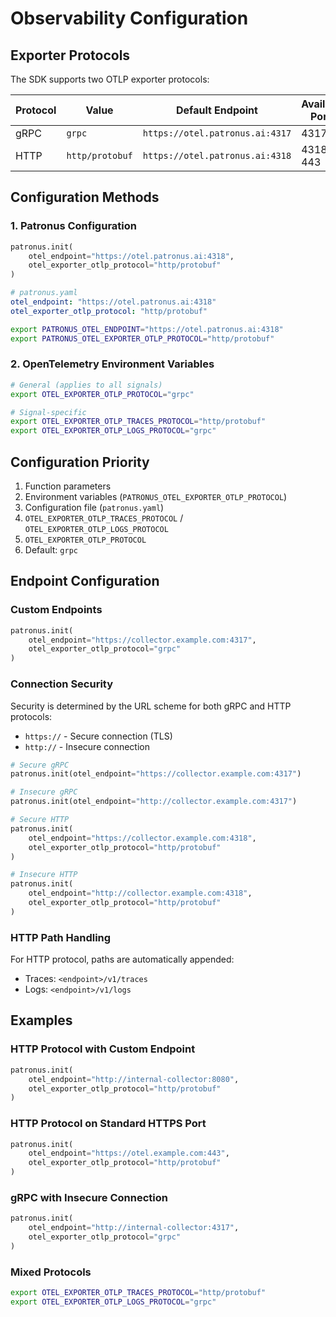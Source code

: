 # Observability Configuration

## Exporter Protocols

The SDK supports two OTLP exporter protocols:

| Protocol | Value           | Default Endpoint                | Available Ports |
| -------- | --------------- | ------------------------------- | --------------- |
| gRPC     | `grpc`          | `https://otel.patronus.ai:4317` | 4317            |
| HTTP     | `http/protobuf` | `https://otel.patronus.ai:4318` | 4318, 443       |

## Configuration Methods

### 1. Patronus Configuration

```python
patronus.init(
    otel_endpoint="https://otel.patronus.ai:4318",
    otel_exporter_otlp_protocol="http/protobuf"
)
```

```yaml
# patronus.yaml
otel_endpoint: "https://otel.patronus.ai:4318"
otel_exporter_otlp_protocol: "http/protobuf"
```

```bash
export PATRONUS_OTEL_ENDPOINT="https://otel.patronus.ai:4318"
export PATRONUS_OTEL_EXPORTER_OTLP_PROTOCOL="http/protobuf"
```

### 2. OpenTelemetry Environment Variables

```bash
# General (applies to all signals)
export OTEL_EXPORTER_OTLP_PROTOCOL="grpc"

# Signal-specific
export OTEL_EXPORTER_OTLP_TRACES_PROTOCOL="http/protobuf"
export OTEL_EXPORTER_OTLP_LOGS_PROTOCOL="grpc"
```

## Configuration Priority

1. Function parameters
1. Environment variables (`PATRONUS_OTEL_EXPORTER_OTLP_PROTOCOL`)
1. Configuration file (`patronus.yaml`)
1. `OTEL_EXPORTER_OTLP_TRACES_PROTOCOL` / `OTEL_EXPORTER_OTLP_LOGS_PROTOCOL`
1. `OTEL_EXPORTER_OTLP_PROTOCOL`
1. Default: `grpc`

## Endpoint Configuration

### Custom Endpoints

```python
patronus.init(
    otel_endpoint="https://collector.example.com:4317",
    otel_exporter_otlp_protocol="grpc"
)
```

### Connection Security

Security is determined by the URL scheme for both gRPC and HTTP protocols:

- `https://` - Secure connection (TLS)
- `http://` - Insecure connection

```python
# Secure gRPC
patronus.init(otel_endpoint="https://collector.example.com:4317")

# Insecure gRPC
patronus.init(otel_endpoint="http://collector.example.com:4317")

# Secure HTTP
patronus.init(
    otel_endpoint="https://collector.example.com:4318",
    otel_exporter_otlp_protocol="http/protobuf"
)

# Insecure HTTP
patronus.init(
    otel_endpoint="http://collector.example.com:4318",
    otel_exporter_otlp_protocol="http/protobuf"
)
```

### HTTP Path Handling

For HTTP protocol, paths are automatically appended:

- Traces: `<endpoint>/v1/traces`
- Logs: `<endpoint>/v1/logs`

## Examples

### HTTP Protocol with Custom Endpoint

```python
patronus.init(
    otel_endpoint="http://internal-collector:8080",
    otel_exporter_otlp_protocol="http/protobuf"
)
```

### HTTP Protocol on Standard HTTPS Port

```python
patronus.init(
    otel_endpoint="https://otel.example.com:443",
    otel_exporter_otlp_protocol="http/protobuf"
)
```

### gRPC with Insecure Connection

```python
patronus.init(
    otel_endpoint="http://internal-collector:4317",
    otel_exporter_otlp_protocol="grpc"
)
```

### Mixed Protocols

```bash
export OTEL_EXPORTER_OTLP_TRACES_PROTOCOL="http/protobuf"
export OTEL_EXPORTER_OTLP_LOGS_PROTOCOL="grpc"
```
